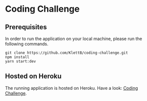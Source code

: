 # Coding Challenge

## Prerequisites

In order to run the application on your local machine, please run the following commands.
```
git clone https://github.com/KlettB/coding-challenge.git
npm install
yarn start:dev
```

## Hosted on Heroku

The running application is hosted on Heroku. Have a look: [Coding Challenge](https://kinexon-drivers.herokuapp.com/).
